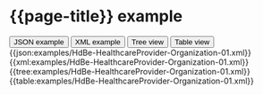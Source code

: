 # {{page-title}} example

<div>
  <div class="tab">
     <button class="tablinks active" onclick="openTab(event, 'JSON example')">JSON example</button>
     <button class="tablinks" onclick="openTab(event, 'XML example')">XML example</button>
     <button class="tablinks" onclick="openTab(event, 'Tree view')">Tree view</button>
     <button class="tablinks" onclick="openTab(event, 'Table view')">Table view</button>   
  </div>

  <div id="JSON example" class="tabcontent" style="display:block">
      {{json:examples/HdBe-HealthcareProvider-Organization-01.xml}}
  </div>
  <div id="XML example" class="tabcontent">
      {{xml:examples/HdBe-HealthcareProvider-Organization-01.xml}}
  </div>
  <div id="Tree view" class="tabcontent">
      {{tree:examples/HdBe-HealthcareProvider-Organization-01.xml}}
  </div>
  <div id="Table view" class="tabcontent">
      {{table:examples/HdBe-HealthcareProvider-Organization-01.xml}}
  </div>

</div>
